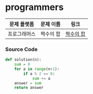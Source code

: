 # programmers

| 문제 플랫폼   | 문제 이름           | 링크                                   |
|---------------|--------------------|----------------------------------------|
| 프로그래머스          | 짝수의 합          | [짝수의 합](https://school.programmers.co.kr/learn/courses/30/lessons/120831) |

### Source Code
```python
def solution(n):
    sum = 0
    for a in range(n+1):
        if a % 2 == 0:
            sum += a
    answer = sum
    return answer
```
